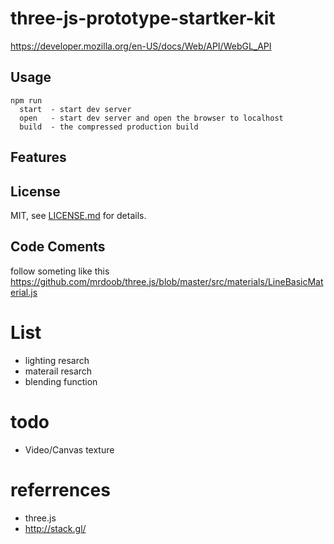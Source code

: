 # three-js-prototype-startker-kit

https://developer.mozilla.org/en-US/docs/Web/API/WebGL_API

## Usage

```
npm run
  start  - start dev server
  open   - start dev server and open the browser to localhost
  build  - the compressed production build
```

## Features

## License

MIT, see [LICENSE.md](http://github.com/mattdesl/budo-gulp-starter/blob/master/LICENSE.md) for details.

## Code Coments

follow someting like this https://github.com/mrdoob/three.js/blob/master/src/materials/LineBasicMaterial.js

# List

- lighting resarch  
- materail resarch
- blending function


# todo

- Video/Canvas texture

# referrences

- three.js
- http://stack.gl/